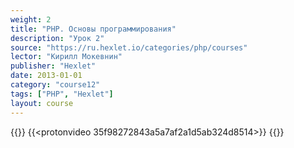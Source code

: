 ```yaml
---
weight: 2
title: "PHP. Основы программирования"
description: "Урок 2"
source: "https://ru.hexlet.io/categories/php/courses"
lector: "Кирилл Мокевнин"
publisher: "Hexlet"
date: 2013-01-01
category: "course12"
tags: ["PHP", "Hexlet"]
layout: course
---
```

{{<players>}}
    {{<protonvideo 35f98272843a5a7af2a1d5ab324d8514>}}
{{</players>}}

